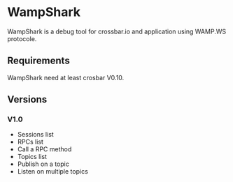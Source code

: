 # WampShark

WampShark is a debug tool for crossbar.io and application using WAMP.WS protocole.

## Requirements

WampShark need at least crosbar V0.10.

## Versions

### V1.0
* Sessions list
* RPCs list
* Call a RPC method
* Topics list
* Publish on a topic
* Listen on multiple topics